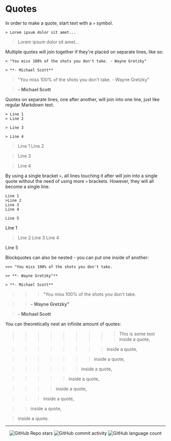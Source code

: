# Quotes

In order to make a quote, start text with a `>` symbol.

```
> Lorem ipsum dolor sit amet...
```

> Lorem ipsum dolor sit amet...

Multiple quotes will join together if they're placed on separate lines, like so:

```
> "You miss 100% of the shots you don't take. - Wayne Gretzky"

> **- Michael Scott**
```

> "You miss 100% of the shots you don't take. - Wayne Gretzky"

> **- Michael Scott**

Quotes on separate lines, one after another, will join into one line, just like regular Markdown text.

```
> Line 1
> Line 2

> Line 3

> Line 4
```

> Line 1
> Line 2

> Line 3

> Line 4

By using a single bracket `>`, all lines touching it after will join into a single quote without the need of using more `>` brackets. However, they will all become a single line.

```
Line 1
>Line 2
Line 3
Line 4

Line 5
```

Line 1
>Line 2
Line 3
Line 4

Line 5

Blockquotes can also be nested - you can put one inside of another:

```
>>> "You miss 100% of the shots you don't take.

>> **- Wayne Gretzky"**

> **- Michael Scott**
```

>>> "You miss 100% of the shots you don't take.

>> **- Wayne Gretzky"**

> **- Michael Scott**

You can theoretically nest an infinite amount of quotes:

>>>>>>>>> This is some text inside a quote,

>>>>>>>> inside a quote,

>>>>>>> inside a quote,

>>>>>> inside a quote,

>>>>> inside a quote,

>>>> inside a quote,

>>> inside a quote,

>> inside a quote,

> inside a quote.


<!-- Footer -->

---

<p align="center">
  <img alt="GitHub Repo stars" src="https://img.shields.io/github/stars/frogweezer/formatting?style=for-the-badge">
  <img alt="GitHub commit activity" src="https://img.shields.io/github/commit-activity/m/frogweezer/formatting?style=for-the-badge">
  <img alt="GitHub language count" src="https://img.shields.io/github/languages/count/frogweezer/formatting?style=for-the-badge">
</p>
